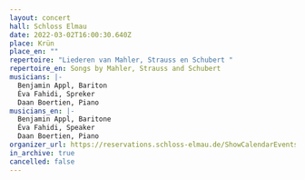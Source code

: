 ```yaml
---
layout: concert
hall: Schloss Elmau
date: 2022-03-02T16:00:30.640Z
place: Krün
place_en: ""
repertoire: "Liederen van Mahler, Strauss en Schubert "
repertoire_en: Songs by Mahler, Strauss and Schubert
musicians: |-
  Benjamin Appl, Bariton
  Éva Fahidi, Spreker
  Daan Boertien, Piano
musicians_en: |-
  Benjamin Appl, Baritone
  Éva Fahidi, Speaker
  Daan Boertien, Piano
organizer_url: https://reservations.schloss-elmau.de/ShowCalendarEvents.aspx/ShowCalendarEvents.aspx?startDate=01/03/2022#
in_archive: true
cancelled: false
---
```

